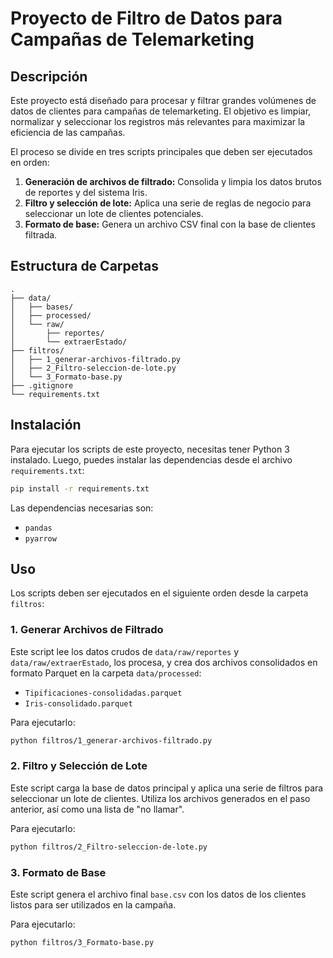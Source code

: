 # Proyecto de Filtro de Datos para Campañas de Telemarketing

## Descripción

Este proyecto está diseñado para procesar y filtrar grandes volúmenes de datos de clientes para campañas de telemarketing. El objetivo es limpiar, normalizar y seleccionar los registros más relevantes para maximizar la eficiencia de las campañas.

El proceso se divide en tres scripts principales que deben ser ejecutados en orden:

1.  **Generación de archivos de filtrado:** Consolida y limpia los datos brutos de reportes y del sistema Iris.
2.  **Filtro y selección de lote:** Aplica una serie de reglas de negocio para seleccionar un lote de clientes potenciales.
3.  **Formato de base:** Genera un archivo CSV final con la base de clientes filtrada.

## Estructura de Carpetas

```
.
├── data/
│   ├── bases/
│   ├── processed/
│   └── raw/
│       ├── reportes/
│       └── extraerEstado/
├── filtros/
│   ├── 1_generar-archivos-filtrado.py
│   ├── 2_Filtro-seleccion-de-lote.py
│   └── 3_Formato-base.py
├── .gitignore
└── requirements.txt
```

## Instalación

Para ejecutar los scripts de este proyecto, necesitas tener Python 3 instalado. Luego, puedes instalar las dependencias desde el archivo `requirements.txt`:

```bash
pip install -r requirements.txt
```

Las dependencias necesarias son:

*   `pandas`
*   `pyarrow`

## Uso

Los scripts deben ser ejecutados en el siguiente orden desde la carpeta `filtros`:

### 1. Generar Archivos de Filtrado

Este script lee los datos crudos de `data/raw/reportes` y `data/raw/extraerEstado`, los procesa, y crea dos archivos consolidados en formato Parquet en la carpeta `data/processed`:

*   `Tipificaciones-consolidadas.parquet`
*   `Iris-consolidado.parquet`

Para ejecutarlo:

```bash
python filtros/1_generar-archivos-filtrado.py
```

### 2. Filtro y Selección de Lote

Este script carga la base de datos principal y aplica una serie de filtros para seleccionar un lote de clientes. Utiliza los archivos generados en el paso anterior, así como una lista de "no llamar".

Para ejecutarlo:

```bash
python filtros/2_Filtro-seleccion-de-lote.py
```

### 3. Formato de Base

Este script genera el archivo final `base.csv` con los datos de los clientes listos para ser utilizados en la campaña.

Para ejecutarlo:

```bash
python filtros/3_Formato-base.py
```
